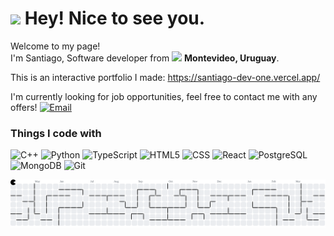 <h1><img src="https://emojis.slackmojis.com/emojis/images/1531849430/4246/blob-sunglasses.gif?1531849430" width="30" /> Hey! Nice to see you.</h1>

<p>Welcome to my page! <br /> I'm Santiago, Software developer from <img src="https://cdn-icons-png.flaticon.com/512/197/197599.png" width="13" /> <b>Montevideo, Uruguay</b>.</p>

This is an interactive portfolio I made: <a href="https://santiago-dev-one.vercel.app/">https://santiago-dev-one.vercel.app/</a>

I'm currently looking for job opportunities, feel free to contact me with any offers! <a href="mailto:s.sommerg@gmail.com"><img src="https://img.shields.io/badge/Email-ff4d4d?style=flat-square&logo=gmail&logoColor=white" alt="Email" /></a>

<h3>Things I code with</h3>
<p>
  <img alt="C++" src="https://img.shields.io/badge/C++-00599C?style=flat-square&logo=c%2B%2B&logoColor=white" />
  <img alt="Python" src="https://img.shields.io/badge/-Python-3776AB?style=flat-square&logo=python&logoColor=white" />
  <img alt="TypeScript" src="https://img.shields.io/badge/-TypeScript-007ACC?style=flat-square&logo=typescript&logoColor=white" />
  <img alt="HTML5" src="https://img.shields.io/badge/-HTML5-E34F26?style=flat-square&logo=html5&logoColor=white" />
  <img alt="CSS" src="https://img.shields.io/badge/CSS-1572B6?style=flat-square&logo=css3&logoColor=white" />
  <img alt="React" src="https://img.shields.io/badge/-React-45b8d8?style=flat-square&logo=react&logoColor=white" />
  <img alt="PostgreSQL" src="https://img.shields.io/badge/PostgreSQL-336791?style=flat-square&logo=postgresql&logoColor=white" />
  <img alt="MongoDB" src="https://img.shields.io/badge/-MongoDB-13aa52?style=flat-square&logo=mongodb&logoColor=white" />
  <img alt="Git" src="https://img.shields.io/badge/-Git-F05032?style=flat-square&logo=git&logoColor=white" />
</p>

<picture>
  <source media="(prefers-color-scheme: dark)" srcset="https://raw.githubusercontent.com/santiagosommer/santiagosommer/output/pacman-contribution-graph-dark.svg">
  <source media="(prefers-color-scheme: light)" srcset="https://raw.githubusercontent.com/santiagosommer/santiagosommer/output/pacman-contribution-graph.svg">
  <img alt="pacman contribution graph" src="https://raw.githubusercontent.com/santiagosommer/santiagosommer/output/pacman-contribution-graph.svg">
</picture>
